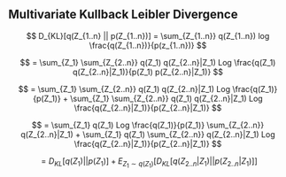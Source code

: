 ## Multivariate Kullback Leibler Divergence

$$
D_{KL}[q(Z_{1..n} || p(Z_{1..n})] = \sum_{Z_{1..n}} q(Z_{1..n}) log \frac{q(Z_{1..n})}{p(z_{1..n})}
$$

$$
= \sum_{Z_1} \sum_{Z_{2..n}} q(Z_1) q(Z_{2..n}|Z_1) Log \frac{q(Z_1) q(Z_{2..n}|Z_1)}{p(Z_1) p(Z_{2..n}|Z_1)}
$$

$$
= \sum_{Z_1} \sum_{Z_{2..n}} q(Z_1) q(Z_{2..n}|Z_1) Log \frac{q(Z_1)}{p(Z_1)} + \sum_{Z_1} \sum_{Z_{2..n}} q(Z_1) q(Z_{2..n}|Z_1) Log \frac{q(Z_{2..n}|Z_1)}{p(Z_{2..n}|Z_1)}
$$

$$
= \sum_{Z_1} q(Z_1) Log \frac{q(Z_1)}{p(Z_1)} \sum_{Z_{2..n}} q(Z_{2..n}|Z_1) + \sum_{Z_1} q(Z_1) \sum_{Z_{2..n}} q(Z_{2..n}|Z_1) Log \frac{q(Z_{2..n}|Z_1)}{p(Z_{2..n}|Z_1)}
$$

$$
=D_{KL}[q(Z_1)||p(Z_1)] + E_{Z_1 \sim q(Z_1)}[ D_{KL}[q(Z_{2..n}|Z_1)||p(Z_{2..n}|Z_1)] ]
$$
